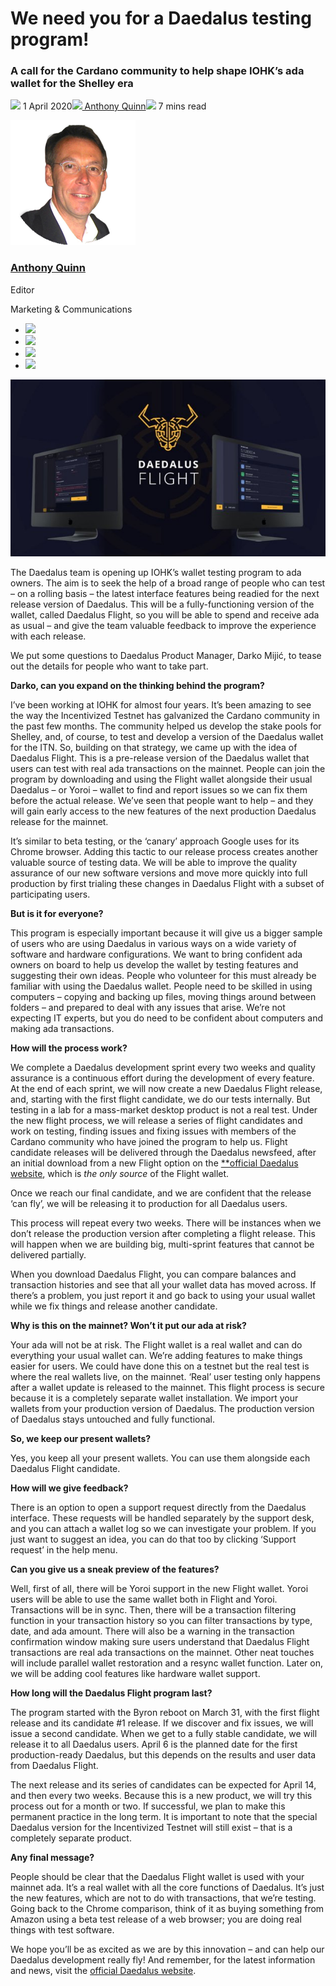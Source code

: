 # We need you for a Daedalus testing program!
### **A call for the Cardano community to help shape IOHK’s ada wallet for the Shelley era**
![](img/2020-04-01-we-need-you-for-the-daedalus-flight-testing-program.002.png) 1 April 2020![](img/2020-04-01-we-need-you-for-the-daedalus-flight-testing-program.002.png)[ Anthony Quinn](/en/blog/authors/anthony-quinn/page-1/)![](img/2020-04-01-we-need-you-for-the-daedalus-flight-testing-program.003.png) 7 mins read

![Anthony Quinn](img/2020-04-01-we-need-you-for-the-daedalus-flight-testing-program.004.png)[](/en/blog/authors/anthony-quinn/page-1/)
### [**Anthony Quinn**](/en/blog/authors/anthony-quinn/page-1/)
Editor

Marketing & Communications

- ![](img/2020-04-01-we-need-you-for-the-daedalus-flight-testing-program.005.png)[](mailto:anthony.quinn@iohk.io "Email")
- ![](img/2020-04-01-we-need-you-for-the-daedalus-flight-testing-program.006.png)[](https://www.youtube.com/watch?v=KkcAic12dvc "YouTube")
- ![](img/2020-04-01-we-need-you-for-the-daedalus-flight-testing-program.007.png)[](https://www.linkedin.com/in/tony-quinn-frsa-0b093229 "LinkedIn")
- ![](img/2020-04-01-we-need-you-for-the-daedalus-flight-testing-program.008.png)[](https://twitter.com/IohkT "Twitter")

![We need you for a Daedalus testing program!](img/2020-04-01-we-need-you-for-the-daedalus-flight-testing-program.009.jpeg)

The Daedalus team is opening up IOHK’s wallet testing program to ada owners. The aim is to seek the help of a broad range of people who can test – on a rolling basis – the latest interface features being readied for the next release version of Daedalus. This will be a fully-functioning version of the wallet, called Daedalus Flight, so you will be able to spend and receive ada as usual – and give the team valuable feedback to improve the experience with each release.

We put some questions to Daedalus Product Manager, Darko Mijić, to tease out the details for people who want to take part.

**Darko, can you expand on the thinking behind the program?**

I’ve been working at IOHK for almost four years. It’s been amazing to see the way the Incentivized Testnet has galvanized the Cardano community in the past few months. The community helped us develop the stake pools for Shelley, and, of course, to test and develop a version of the Daedalus wallet for the ITN. So, building on that strategy, we came up with the idea of Daedalus Flight. This is a pre-release version of the Daedalus wallet that users can test with real ada transactions on the mainnet. People can join the program by downloading and using the Flight wallet alongside their usual Daedalus – or Yoroi – wallet to find and report issues so we can fix them before the actual release. We’ve seen that people want to help – and they will gain early access to the new features of the next production Daedalus release for the mainnet.

It’s similar to beta testing, or the ‘canary’ approach Google uses for its Chrome browser. Adding this tactic to our release process creates another valuable source of testing data. We will be able to improve the quality assurance of our new software versions and move more quickly into full production by first trialing these changes in Daedalus Flight with a subset of participating users.

**But is it for everyone?**

This program is especially important because it will give us a bigger sample of users who are using Daedalus in various ways on a wide variety of software and hardware configurations. We want to bring confident ada owners on board to help us develop the wallet by testing features and suggesting their own ideas. People who volunteer for this must already be familiar with using the Daedalus wallet. People need to be skilled in using computers – copying and backing up files, moving things around between folders – and prepared to deal with any issues that arise. We’re not expecting IT experts, but you do need to be confident about computers and making ada transactions.

**How will the process work?**

We complete a Daedalus development sprint every two weeks and quality assurance is a continuous effort during the development of every feature. At the end of each sprint, we will now create a new Daedalus Flight release, and, starting with the first flight candidate, we do our tests internally. But testing in a lab for a mass-market desktop product is not a real test. Under the new flight process, we will release a series of flight candidates and work on testing, finding issues and fixing issues with members of the Cardano community who have joined the program to help us. Flight candidate releases will be delivered through the Daedalus newsfeed, after an initial download from a new Flight option on the [**official Daedalus website](https://daedaluswallet.io/)[](https://daedaluswallet.io/), which is *the only source* of the Flight wallet.

Once we reach our final candidate, and we are confident that the release ‘can fly’, we will be releasing it to production for all Daedalus users.

This process will repeat every two weeks. There will be instances when we don’t release the production version after completing a flight release. This will happen when we are building big, multi-sprint features that cannot be delivered partially.

When you download Daedalus Flight, you can compare balances and transaction histories and see that all your wallet data has moved across. If there’s a problem, you just report it and go back to using your usual wallet while we fix things and release another candidate.

**Why is this on the mainnet? Won’t it put our ada at risk?**

Your ada will not be at risk. The Flight wallet is a real wallet and can do everything your usual wallet can. We’re adding features to make things easier for users. We could have done this on a testnet but the real test is where the real wallets live, on the mainnet. ‘Real’ user testing only happens after a wallet update is released to the mainnet. This flight process is secure because it is a completely separate wallet installation. We import your wallets from your production version of Daedalus. The production version of Daedalus stays untouched and fully functional.

**So, we keep our present wallets?**

Yes, you keep all your present wallets. You can use them alongside each Daedalus Flight candidate.

**How will we give feedback?**

There is an option to open a support request directly from the Daedalus interface. These requests will be handled separately by the support desk, and you can attach a wallet log so we can investigate your problem. If you just want to suggest an idea, you can do that too by clicking ‘Support request’ in the help menu.

**Can you give us a sneak preview of the features?**

Well, first of all, there will be Yoroi support in the new Flight wallet. Yoroi users will be able to use the same wallet both in Flight and Yoroi. Transactions will be in sync. Then, there will be a transaction filtering function in your transaction history so you can filter transactions by type, date, and ada amount. There will also be a warning in the transaction confirmation window making sure users understand that Daedalus Flight transactions are real ada transactions on the mainnet. Other neat touches will include parallel wallet restoration and a resync wallet function. Later on, we will be adding cool features like hardware wallet support.

**How long will the Daedalus Flight program last?**

The program started with the Byron reboot on March 31, with the first flight release and its candidate #1 release. If we discover and fix issues, we will issue a second candidate. When we get to a fully stable candidate, we will release it to all Daedalus users. April 6 is the planned date for the first production-ready Daedalus, but this depends on the results and user data from Daedalus Flight.

The next release and its series of candidates can be expected for April 14, and then every two weeks. Because this is a new product, we will try this process out for a month or two. If successful, we plan to make this permanent practice in the long term. It is important to note that the special Daedalus version for the Incentivized Testnet will still exist – that is a completely separate product.

**Any final message?**

People should be clear that the Daedalus Flight wallet is used with your mainnet ada. It’s a real wallet with all the core functions of Daedalus. It’s just the new features, which are not to do with transactions, that we’re testing. Going back to the Chrome comparison, think of it as buying something from Amazon using a beta test release of a web browser; you are doing real things with test software.

We hope you’ll be as excited as we are by this innovation – and can help our Daedalus development really fly! And remember, for the latest information and news, visit the [official Daedalus website](https://daedaluswallet.io/en/).
